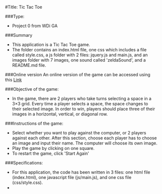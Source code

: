 #Title: Tic Tac Toe

###Type:
- Project 0 from WDi GA

###Summary
- This application is a Tic Tac Toe game.
- The folder contains an index.html file, one css which includes a file called style.css, a js folder with 2 files: jquery.js and main.js, and an images folder with 7 images, one sound called 'zeldaSound', and a README.md file.

###Online version
An online version of the game can be accessed using this  [Link](https://diego2017.github.io/tictactoe/)

###Objective of the game:
- In the game, there are 2 players who take turns selecting a space in a 3×3 grid. Every time a player selects a space, the space changes to their selected image. In order to win, players should place three of their images in a horizontal, vertical, or diagonal row.

###Instructions of the game:
- Select whether you want to play against the computer, or 2 players against each other. After this section, choose each player has to choose an image and input their name. The computer will choose its own image.
- Play the game by clicking on one square.
- To restart the game, click 'Start Again'

###Specifications:
* For this application, the code has been written in 3 files: one html file (index.html), one javascript file (js/main.js), and one css file (css/style.css).
*
